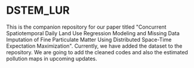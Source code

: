 # DSTEM_LUR
This is the companion repository for our paper titled "Concurrent Spatiotemporal Daily Land Use Regression Modeling and Missing Data Imputation of Fine Particulate Matter Using Distributed Space-Time Expectation Maximization". 
Currently, we have added the dataset to the repository. We are going to add the cleaned codes and also the estimated pollution maps in upcoming updates. 
